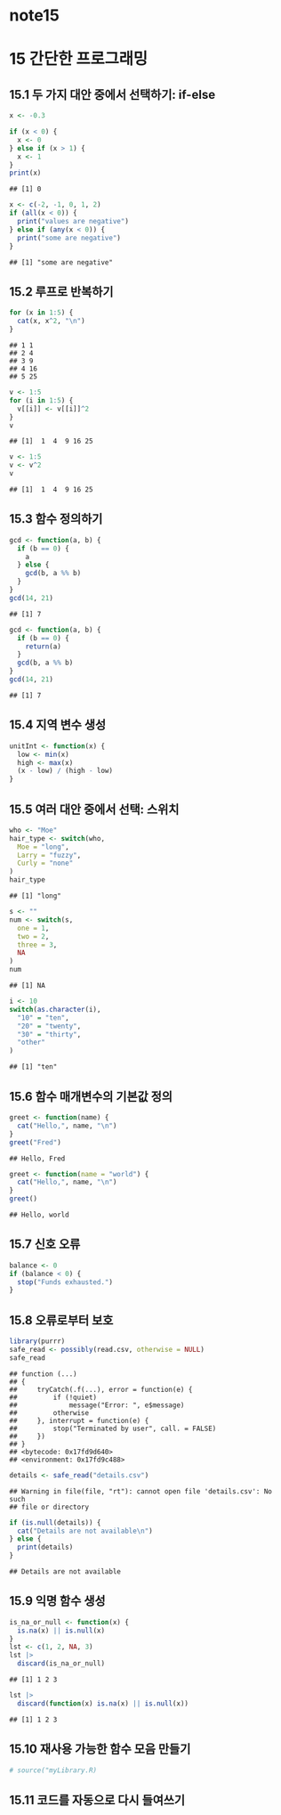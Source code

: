 note15
================

# 15 간단한 프로그래밍

## 15.1 두 가지 대안 중에서 선택하기: if-else

``` r
x <- -0.3

if (x < 0) {
  x <- 0
} else if (x > 1) {
  x <- 1
}
print(x)
```

    ## [1] 0

``` r
x <- c(-2, -1, 0, 1, 2)
if (all(x < 0)) {
  print("values are negative")
} else if (any(x < 0)) {
  print("some are negative")
}
```

    ## [1] "some are negative"

## 15.2 루프로 반복하기

``` r
for (x in 1:5) {
  cat(x, x^2, "\n")
}
```

    ## 1 1 
    ## 2 4 
    ## 3 9 
    ## 4 16 
    ## 5 25

``` r
v <- 1:5
for (i in 1:5) {
  v[[i]] <- v[[i]]^2
}
v
```

    ## [1]  1  4  9 16 25

``` r
v <- 1:5
v <- v^2
v
```

    ## [1]  1  4  9 16 25

## 15.3 함수 정의하기

``` r
gcd <- function(a, b) {
  if (b == 0) {
    a
  } else {
    gcd(b, a %% b)
  }
}
gcd(14, 21)
```

    ## [1] 7

``` r
gcd <- function(a, b) {
  if (b == 0) {
    return(a)
  }
  gcd(b, a %% b)
}
gcd(14, 21)
```

    ## [1] 7

## 15.4 지역 변수 생성

``` r
unitInt <- function(x) {
  low <- min(x)
  high <- max(x)
  (x - low) / (high - low)
}
```

## 15.5 여러 대안 중에서 선택: 스위치

``` r
who <- "Moe"
hair_type <- switch(who,
  Moe = "long",
  Larry = "fuzzy",
  Curly = "none"
)
hair_type
```

    ## [1] "long"

``` r
s <- ""
num <- switch(s,
  one = 1,
  two = 2,
  three = 3,
  NA
)
num
```

    ## [1] NA

``` r
i <- 10
switch(as.character(i),
  "10" = "ten",
  "20" = "twenty",
  "30" = "thirty",
  "other"
)
```

    ## [1] "ten"

## 15.6 함수 매개변수의 기본값 정의

``` r
greet <- function(name) {
  cat("Hello,", name, "\n")
}
greet("Fred")
```

    ## Hello, Fred

``` r
greet <- function(name = "world") {
  cat("Hello,", name, "\n")
}
greet()
```

    ## Hello, world

## 15.7 신호 오류

``` r
balance <- 0
if (balance < 0) {
  stop("Funds exhausted.")
}
```

## 15.8 오류로부터 보호

``` r
library(purrr)
safe_read <- possibly(read.csv, otherwise = NULL)
safe_read
```

    ## function (...) 
    ## {
    ##     tryCatch(.f(...), error = function(e) {
    ##         if (!quiet) 
    ##             message("Error: ", e$message)
    ##         otherwise
    ##     }, interrupt = function(e) {
    ##         stop("Terminated by user", call. = FALSE)
    ##     })
    ## }
    ## <bytecode: 0x17fd9d640>
    ## <environment: 0x17fd9c488>

``` r
details <- safe_read("details.csv")
```

    ## Warning in file(file, "rt"): cannot open file 'details.csv': No such
    ## file or directory

``` r
if (is.null(details)) {
  cat("Details are not available\n")
} else {
  print(details)
}
```

    ## Details are not available

## 15.9 익명 함수 생성

``` r
is_na_or_null <- function(x) {
  is.na(x) || is.null(x)
}
lst <- c(1, 2, NA, 3)
lst |>
  discard(is_na_or_null)
```

    ## [1] 1 2 3

``` r
lst |>
  discard(function(x) is.na(x) || is.null(x))
```

    ## [1] 1 2 3

## 15.10 재사용 가능한 함수 모음 만들기

``` r
# source("myLibrary.R)
```

## 15.11 코드를 자동으로 다시 들여쓰기
